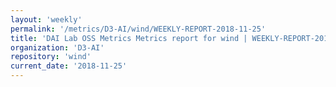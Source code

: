 ```yaml
---
layout: 'weekly'
permalink: '/metrics/D3-AI/wind/WEEKLY-REPORT-2018-11-25'
title: 'DAI Lab OSS Metrics Metrics report for wind | WEEKLY-REPORT-2018-11-25'
organization: 'D3-AI'
repository: 'wind'
current_date: '2018-11-25'
---
```

